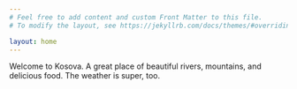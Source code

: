 ```yaml
---
# Feel free to add content and custom Front Matter to this file.
# To modify the layout, see https://jekyllrb.com/docs/themes/#overriding-theme-defaults

layout: home
---
```


Welcome to Kosova. A great place of beautiful rivers, mountains, and delicious food. The weather is super, too.

